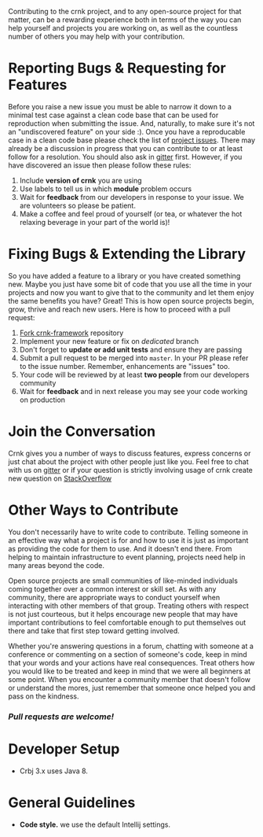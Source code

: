 Contributing to the crnk project, and to any open-source project for that matter, can be a rewarding experience both in terms of the way you can help yourself and projects you are working on, as well as the countless number of others you may help with your contribution.

Reporting Bugs & Requesting for Features
=========================

Before you raise a new issue you must be able to narrow it  down to a minimal test case against a clean code base that can be used for reproduction when submitting the issue. And, naturally, to make sure it's not an "undiscovered feature" on your side :). Once you have a reproducable case in a clean code base please check the list of [project issues](https://github.com/crnk-project/crnk-framework/issues). There may already be a
discussion in progress that you can contribute to or at least follow for a resolution. You should also
ask in [gitter](https://gitter.im/crnk-io/Lobby) first. However, if you have discovered an issue then please follow these rules:

1. Include **version of crnk** you are using
2. Use labels to tell us in which **module** problem occurs
3. Wait for **feedback** from our developers in response to your issue. We are volunteers so please be patient.
4. Make a coffee and feel proud of yourself (or tea, or whatever the hot relaxing beverage in your part of the world is)!

Fixing Bugs & Extending the Library
===========================

So you have added a feature to a library or you have created something new. Maybe you just have some bit of code that you use all the time in your projects and now you want to give that to the community and let them enjoy the same benefits you have? Great! This is how open source projects begin, grow, thrive and reach new users. Here is how to proceed with a pull request:

1. [Fork crnk-framework](https://github.com/crnk-project/crnk-framework#fork-destination-box) repository
2. Implement your new feature or fix on *dedicated* branch
3. Don't forget to **update or add unit tests** and ensure they are passing
4. Submit a pull request to be merged into `master`. In your PR please refer to the issue number. Remember, enhancements are "issues" too.
5. Your code will be reviewed by at least **two people** from our developers community
6. Wait for **feedback** and in next release you may see your code working on production

Join the Conversation
=====================

Crnk gives you a number of ways to discuss features, express concerns or just chat about the project with other people just like you.
Feel free to chat with us on [gitter](https://gitter.im/crnk-io/Lobby) or if your question is strictly involving
 usage of crnk create new question on [StackOverflow](http://stackoverflow.com/questions/tagged/crnk)

Other Ways to Contribute
======================

You don't necessarily have to write code to contribute. Telling someone in an effective way what a project is for and how to use it is just as important as providing the code for them to use. And it doesn't end there. From helping to maintain infrastructure to event planning, projects need help in many areas beyond the code.

Open source projects are small communities of like-minded individuals coming together over a common interest or skill set. As with any community, there are appropriate ways to conduct yourself when interacting with other members of that group. Treating others with respect is not just courteous, but it helps encourage new people that may have important contributions to feel comfortable enough to put themselves out there and take that first step toward getting involved.

Whether you're answering questions in a forum, chatting with someone at a conference or commenting on a section of someone's code, keep in mind that your words and your actions have real consequences. Treat others how you would like to be treated and keep in mind that we were all beginners at some point. When you encounter a community member that doesn't follow or understand the mores, just remember that someone once helped you and pass on the kindness.

### *Pull requests are welcome!*

Developer Setup
===========================
- Crbj 3.x uses Java 8.

General Guidelines
===========================

* **Code style.** we use the default Intellij settings.

